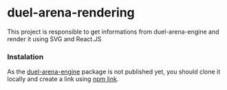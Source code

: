 # duel-arena-rendering

This project is responsible to get informations from duel-arena-engine and render it using SVG and React.JS

### Instalation
As the [duel-arena-engine](https://github.com/arlandantas/duel-arena-engine) package is not published yet, you should clone it locally and create a link using [npm link](https://docs.npmjs.com/cli/v8/commands/npm-link).